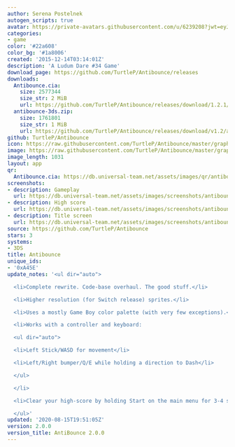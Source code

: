 ```yaml
---
author: Serena Postelnek
autogen_scripts: true
avatar: https://private-avatars.githubusercontent.com/u/6239208?jwt=eyJhbGciOiJIUzI1NiIsInR5cCI6IkpXVCJ9.eyJpc3MiOiJnaXRodWIuY29tIiwiYXVkIjoicmF3LmdpdGh1YnVzZXJjb250ZW50LmNvbSIsImtleSI6ImtleTEiLCJleHAiOjE3MzQ2MTE3NjAsIm5iZiI6MTczNDYxMDU2MCwicGF0aCI6Ii91LzYyMzkyMDgifQ.fwLyDDcniswDrVvdkKNO_A4WwY4fhqH6EeVGlkEtzx4&v=4
categories:
- game
color: '#22a608'
color_bg: '#1a8006'
created: '2015-12-14T03:14:01Z'
description: 'A Ludum Dare #34 Game'
download_page: https://github.com/TurtleP/Antibounce/releases
downloads:
  Antibounce.cia:
    size: 2577344
    size_str: 2 MiB
    url: https://github.com/TurtleP/Antibounce/releases/download/1.2.1/Antibounce.cia
  antibounce-3ds.zip:
    size: 1761801
    size_str: 1 MiB
    url: https://github.com/TurtleP/Antibounce/releases/download/v1.2/antibounce-3ds.zip
github: TurtleP/Antibounce
icon: https://raw.githubusercontent.com/TurtleP/Antibounce/master/graphics/icon.png
image: https://raw.githubusercontent.com/TurtleP/Antibounce/master/graphics/title.png
image_length: 1031
layout: app
qr:
  Antibounce.cia: https://db.universal-team.net/assets/images/qr/antibounce-cia.png
screenshots:
- description: Gameplay
  url: https://db.universal-team.net/assets/images/screenshots/antibounce/gameplay.png
- description: High score
  url: https://db.universal-team.net/assets/images/screenshots/antibounce/high-score.png
- description: Title screen
  url: https://db.universal-team.net/assets/images/screenshots/antibounce/title-screen.png
source: https://github.com/TurtleP/Antibounce
stars: 3
systems:
- 3DS
title: Antibounce
unique_ids:
- '0xA45E'
update_notes: '<ul dir="auto">

  <li>Complete rewrite. Code-base overhaul. The good stuff.</li>

  <li>Higher resolution (for Switch release) sprites.</li>

  <li>Uses a mostly Game Boy color palette (with very few exceptions).</li>

  <li>Works with a controller and keyboard:

  <ul dir="auto">

  <li>Left Stick/WASD for movement</li>

  <li>Left/Right bumper/Q/E while holding a direction to Dash</li>

  </ul>

  </li>

  <li>Clear your high-score by holding Start on the main menu for 3-4 seconds.</li>

  </ul>'
updated: '2020-08-15T19:51:05Z'
version: 2.0.0
version_title: AntiBounce 2.0.0
---
```

